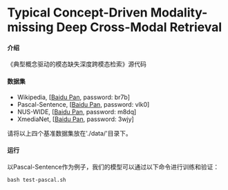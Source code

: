 # Typical Concept-Driven Modality-missing Deep Cross-Modal Retrieval

#### 介绍
《典型概念驱动的模态缺失深度跨模态检索》源代码

#### 数据集
- Wikipedia, [[Baidu Pan](https://pan.baidu.com/s/19rhayw-5GpDsCo-Uttwcjw), password: br7b]
- Pascal-Sentence, [[Baidu Pan](https://pan.baidu.com/s/1h5O8kF3h8Wc0u6iZJ620VA), password: vlk0]
- NUS-WIDE, [[Baidu Pan](https://pan.baidu.com/s/1fvGSoCMk3NQuE5aiPKAeKg), password: m8dq]
- XmediaNet, [[Baidu Pan](https://pan.baidu.com/s/1MmXRSCmFGjd5F9Jgsvt_dg), password: 3wjy]

请将以上四个基准数据集放在'./data/'目录下。

#### 运行
以Pascal-Sentence作为例子，我们的模型可以通过以下命令进行训练和验证：

```
bash test-pascal.sh
```
